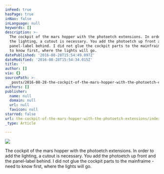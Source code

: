 ```yaml
---
inFeed: true
hasPage: true
inNav: false
inLanguage: null
keywords: []
description: >-
  The cockpit of the mars hopper with the photoetch extensions. In order to add
  the lighting, a cutout is necessary. You add the photoetch up front and the
  panel-label behind. I did not glue the cockpit parts to the mainfraime - need
  to know first, where the lights will go.
datePublished: '2016-08-28T15:54:49.097Z'
dateModified: '2016-08-28T15:54:34.015Z'
title: ''
author: []
via: {}
sourcePath: >-
  _posts/2016-08-28-the-cockpit-of-the-mars-hopper-with-the-photoetch-extensions.md
authors: []
publisher:
  name: null
  domain: null
  url: null
  favicon: null
starred: false
url: the-cockpit-of-the-mars-hopper-with-the-photoetch-extensions/index.html
_type: Article

---
```

![](https://the-grid-user-content.s3-us-west-2.amazonaws.com/9f031114-ee81-498f-8cfa-68c28d773c85.jpg)

The cockpit of the mars hopper with the photoetch extensions. In order to add the lighting, a cutout is necessary. You add the photoetch up front and the panel-label behind. I did not glue the cockpit parts to the mainfraime - need to know first, where the lights will go.